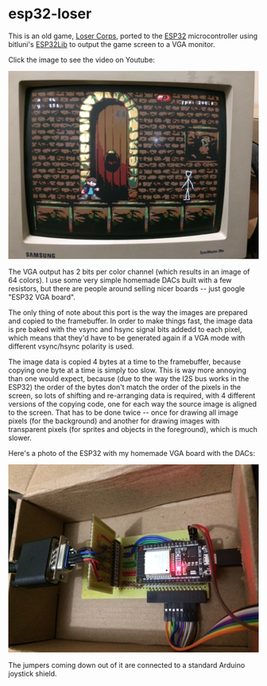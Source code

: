 # esp32-loser

This is an old game, [Loser Corps](https://github.com/moefh/loser-corps),
ported to the [ESP32](https://www.espressif.com/en/products/socs/esp32) microcontroller
using bitluni's [ESP32Lib](https://github.com/bitluni/ESP32Lib) to output the game
screen to a VGA monitor.

Click the image to see the video on Youtube:

[![The game](images/loser1.jpg)](https://www.youtube.com/watch?v=BvJ3HLKo6p4)

The VGA output has 2 bits per color channel (which results in an image of 64 colors). I use
some very simple homemade DACs built with a few resistors, but there are people around selling
nicer boards -- just google "ESP32 VGA board".

The only thing of note about this port is the way the images are prepared and copied to the
framebuffer. In order to make things fast, the image data is pre baked with the vsync and hsync
signal bits addedd to each pixel, which means that they'd have to be generated again if a VGA
mode with different vsync/hsync polarity is used.

The image data is copied 4 bytes at a time to the framebuffer, because copying one byte at a
time is simply too slow. This is way more annoying than one would expect, because (due to the
way the I2S bus works in the ESP32) the order of the bytes don't match the order of the pixels
in the screen, so lots of shifting and re-arranging data is required, with 4 different versions
of the copying code, one for each way the source image is aligned to the screen. That has to be
done twice -- once for drawing all image pixels (for the background) and another for drawing
images with transparent pixels (for sprites and objects in the foreground), which is much slower.

Here's a photo of the ESP32 with my homemade VGA board with the DACs:

![ESP32](images/loser2.jpg)

The jumpers coming down out of it are connected to a standard Arduino joystick shield.
